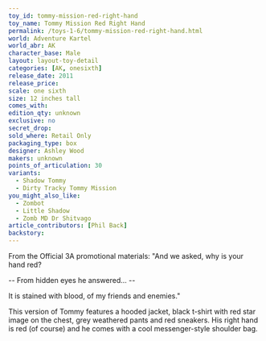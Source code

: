 ```yaml
---
toy_id: tommy-mission-red-right-hand
toy_name: Tommy Mission Red Right Hand
permalink: /toys-1-6/tommy-mission-red-right-hand.html
world: Adventure Kartel
world_abr: AK
character_base: Male
layout: layout-toy-detail
categories: [AK, onesixth]
release_date: 2011
release_price: 
scale: one sixth
size: 12 inches tall
comes_with: 
edition_qty: unknown
exclusive: no
secret_drop:
sold_where: Retail Only
packaging_type: box
designer: Ashley Wood
makers: unknown
points_of_articulation: 30
variants: 
  - Shadow Tommy
  - Dirty Tracky Tommy Mission
you_might_also_like:
  - Zombot
  - Little Shadow
  - Zomb MD Dr Shitvago
article_contributors: [Phil Back]
backstory:
---
```

From the Official 3A promotional materials: 
"And we asked, why is your hand red?

-- From hidden eyes he answered... --

It is stained with blood, of my friends and enemies."

This version of Tommy features a hooded jacket, black t-shirt with red star image on the chest, grey weathered pants and red sneakers. His right hand is red (of course) and he comes with a cool messenger-style shoulder bag.
